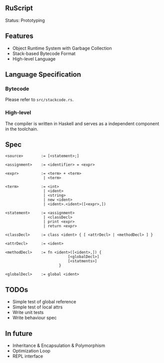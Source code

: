 RuScript
------
Status: Prototyping

## Features

* Object Runtime System with Garbage Collection
* Stack-based Bytecode Format
* High-level Language

## Language Specification

### Bytecode
Please refer to `src/stackcode.rs`.

### High-level

The compiler is written in Haskell and serves as a independent component in the toolchain.

## Spec

```
<source>        := [<statement>;]

<assignment>    := <identifier> = <expr>

<expr>          := <term> + <term>
                 | <term>

<term>          := <int>
                 | <ident>
                 | <string>
                 | new <ident>
                 | <ident>.<ident>([<expr>,])

<statement>     := <assignment>
                 | <classDecl>
                 | print <expr>
                 | return <expr>

<classDecl>     := class <ident> { [ <attrDecl> | <methodDecl> ] }

<attrDecl>      := <ident>

<methodDecl>    := fn <ident>([<ident>,]) {
                            [<globalDecl>]
                            [<statments>]
                        }

<globalDecl>    := global <ident>
```

## TODOs
* Simple test of global reference
* Simple test of local attrs
* Write unit tests
* Write behaviour spec

## In future
* Inheritance & Encapsulation & Polymorphism
* Optimization Loop
* REPL interface






